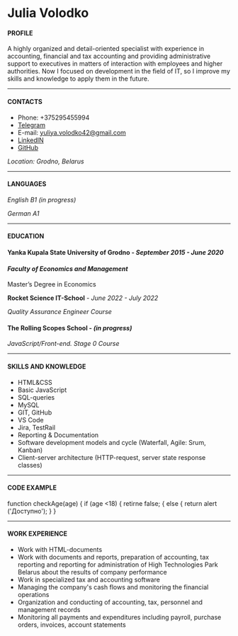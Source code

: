 # __Julia Volodko__
#### __PROFILE__

A highly organized and detail-oriented specialist with experience in accounting, financial and tax accounting and providing administrative support to executives in matters of interaction with employees and higher authorities. Now I focused on development in the field of IT, so I improve my skills and knowledge to apply them in the future.

___

#### __CONTACTS__

+ Phone: +375295455994 
+ [Telegram](https://t.me/julia_volodko) 
+ E-mail: yuliya.volodko42@gmail.com
+ [LinkedIN](https://www.linkedin.com/in/julia-volodko-a962a2265/)
+ [GitHub](https://github.com/julia-volodko)

_Location: Grodno, Belarus_

___
#### __LANGUAGES__

_English B1 (in progress)_

_German A1_

___


#### __EDUCATION__

#### __Yanka Kupala State University of Grodno__   - _September 2015 - June 2020_
#### _Faculty of Economics and Management_
Master’s Degree in Economics

__Rocket Science IT-School__ - _June 2022 - July 2022_

_Quality Assurance Engineer Course_

#### __The Rolling Scopes School__ - _(in progress)_
_JavaScript/Front-end. Stage 0 Course_

___
#### __SKILLS AND KNOWLEDGE__
+ HTML&CSS
+ Basic JavaScript
+ SQL-queries
+ MySQL
+ GIT, GitHub
+ VS Code
+ Jira, TestRail
+ Reporting & Documentation
+ Software development models and cycle (Waterfall, Agile: Srum, Kanban)
+ Client-server architecture (HTTP-request, server state response classes)
_____
#### __CODE EXAMPLE__
function checkAge(age) {
    if (age <18) {
        retirne false;
        { else {
            return alert ('Доступно');
        }
        }
  
___

#### __WORK EXPERIENCE__
+ Work with HTML-documents
+ Work with documents and reports, preparation of accounting, tax reporting and reporting for administration of High Technologies Park Belarus about the results of company performance
+ Work in specialized tax and accounting software
+ Managing the company's cash flows and monitoring the financial operations
+ Organization and conducting of accounting, tax, personnel and management
records
+ Monitoring all payments and expenditures including payroll, purchase orders,
invoices, account statements

